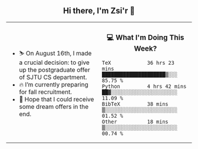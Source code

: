 <h2 align="center"> Hi there, I'm Zsi'r 👋 </h2>

<table>
    <tr>
        <td valign="center" width="50%">
            <ul>
                <li> ⛷️ On August 16th, I made a crucial decision: to give up the postgraduate offer of SJTU CS department.</li>
                <li> 🔥 I’m currently preparing for fall recruitment.</li>
                <li> 🙏 Hope that I could receive some dream offers in the end.</li>
            </ul>
        </td>
       <td valign="top" width="50%">

<h3 align="center"> 💻 What I'm Doing This Week? </h3>

<!--START_SECTION:waka-->

```text
TeX            36 hrs 23 mins  █████████████████████▒░░░   85.75 %
Python         4 hrs 42 mins   ██▓░░░░░░░░░░░░░░░░░░░░░░   11.09 %
BibTeX         38 mins         ▒░░░░░░░░░░░░░░░░░░░░░░░░   01.52 %
Other          18 mins         ▒░░░░░░░░░░░░░░░░░░░░░░░░   00.74 %
```

<!--END_SECTION:waka-->
</td></tr>
</table>
